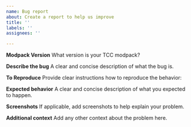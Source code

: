 ```yaml
---
name: Bug report
about: Create a report to help us improve
title: ''
labels: ''
assignees: ''

---
```


**Modpack Version**
What version is your TCC modpack?

**Describe the bug**
A clear and concise description of what the bug is.

**To Reproduce**
Provide clear instructions how to reproduce the behavior:

**Expected behavior**
A clear and concise description of what you expected to happen.

**Screenshots**
If applicable, add screenshots to help explain your problem.

**Additional context**
Add any other context about the problem here.
